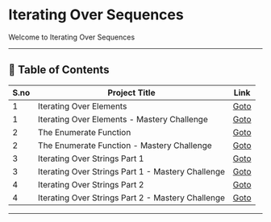 # Iterating Over Sequences

Welcome to Iterating Over Sequences

---

## 📅 Table of Contents

| S.no | Project Title                                      | Link                                                              |
|------|----------------------------------------------------|-------------------------------------------------------------------|
| 1    | Iterating Over Elements                            | [Goto](1_iterating_over_elements/README.md)                       |
| 1    | Iterating Over Elements - Mastery Challenge        | [Goto](1_iterating_over_elements/mastery_challenge/README.md)     |
| 2    | The Enumerate Function                             | [Goto](2_the_enumerate_function/README.md)                        |
| 2    | The Enumerate Function - Mastery Challenge         | [Goto](2_the_enumerate_function/mastery_challenge/README.md)      |
| 3    | Iterating Over Strings Part 1                      | [Goto](3_iterating_over_strings_p_1/README.md)                    |
| 3    | Iterating Over Strings Part 1 - Mastery Challenge  | [Goto](3_iterating_over_strings_p_1/mastery_challenge/README.md)  |
| 4    | Iterating Over Strings Part 2                      | [Goto](4_iterating_over_strings_p_2/README.md)                    |
| 4    | Iterating Over Strings Part 2 - Mastery Challenge  | [Goto](4_iterating_over_strings_p_2/mastery_challenge/README.md)  |






---

